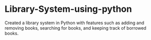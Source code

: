 # Library-System-using-python
Created a library system in Python with features such as adding and removing books, searching for books, and keeping track of borrowed books.

